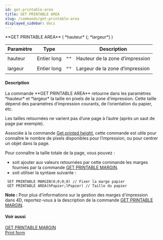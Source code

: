 ```yaml
---
id: get-printable-area
title: GET PRINTABLE AREA
slug: /commands/get-printable-area
displayed_sidebar: docs
---
```


<!--REF #_command_.GET PRINTABLE AREA.Syntax-->**GET PRINTABLE AREA** ( *hauteur* {; *largeur*} )<!-- END REF-->
<!--REF #_command_.GET PRINTABLE AREA.Params-->
| Paramètre | Type |  | Description |
| --- | --- | --- | --- |
| hauteur | Entier long | &#x1F858; | Hauteur de la zone d’impression |
| largeur | Entier long | &#x1F858; | Largeur de la zone d’impression |

<!-- END REF-->

#### Description 

<!--REF #_command_.GET PRINTABLE AREA.Summary-->La commande **GET PRINTABLE AREA** retourne dans les paramètres *hauteur* et *largeur* la taille en pixels de la zone d’impression.<!-- END REF--> Cette taille dépend des paramètres d’impression courants, de l’orientation du papier, etc. 

Les tailles retournées ne varient pas d’une page à l’autre (après un saut de page par exemple). 

Associée à la commande [Get printed height](get-printed-height.md), cette commande est utile pour connaître le nombre de pixels disponibles pour l’impression, ou pour centrer un objet dans la page. 

Pour connaître la taille totale de la page, vous pouvez :

* soit ajouter aux valeurs retournées par cette commande les marges fournies par la commande [GET PRINTABLE MARGIN](get-printable-margin.md).
* soit utiliser la syntaxe suivante :

```4d
 SET PRINTABLE MARGIN(0;0;0;0) // Fixer la marge papier
 GET PRINTABLE AREA(hPapier;lPapier) // Taille du papier
```

**Note :** Pour plus d'informations sur la gestion des marges d'impression dans 4D, reportez-vous à la description de la commande [GET PRINTABLE MARGIN](get-printable-margin.md). 

#### Voir aussi 

[GET PRINTABLE MARGIN](get-printable-margin.md)  
[Print form](print-form.md)  